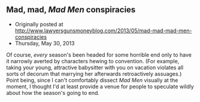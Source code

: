 ## Mad, mad, <em>Mad Men</em> conspiracies

 * Originally posted at http://www.lawyersgunsmoneyblog.com/2013/05/mad-mad-mad-men-conspiracies
 * Thursday, May 30, 2013

Of course, _every_ season's been headed for some horrible end only to have it narrowly averted by characters hewing to convention. (For example, taking your young, attractive babysitter with you on vacation violates all sorts of decorum that marrying her afterwards retroactively assuages.) Point being, since I can't comfortably dissect _Mad Men_ visually at the moment, I thought I'd at least provide a venue for people to speculate wildly about how the season's going to end.